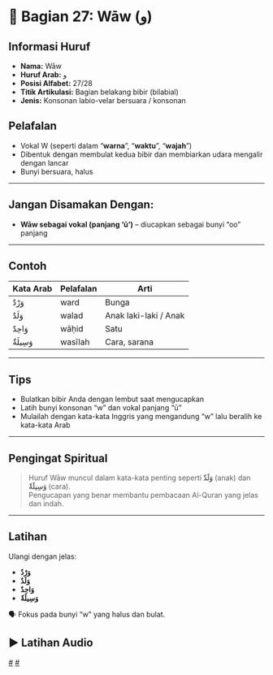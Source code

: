 # 📘 Bagian 27: Wāw (و)

## Informasi Huruf

- **Nama:** Wāw
- **Huruf Arab:** و
- **Posisi Alfabet:** 27/28
- **Titik Artikulasi:** Bagian belakang bibir (bilabial)
- **Jenis:** Konsonan labio-velar bersuara / konsonan

## Pelafalan

- Vokal W (seperti dalam “**warna**”, “**waktu**”, “**wajah**”)
- Dibentuk dengan membulat kedua bibir dan membiarkan udara mengalir dengan lancar
- Bunyi bersuara, halus

---

## Jangan Disamakan Dengan:

- **Wāw sebagai vokal (panjang ‘ū’)** – diucapkan sebagai bunyi “oo” panjang

---

## Contoh

| Kata Arab | Pelafalan | Arti                  |
| --------- | --------- | --------------------- |
| وَرْدٌ    | ward      | Bunga                 |
| وَلَدٌ    | walad     | Anak laki-laki / Anak |
| وَاحِدٌ   | wāḥid     | Satu                  |
| وَسِيلَةٌ | wasīlah   | Cara, sarana          |

---

## Tips

- Bulatkan bibir Anda dengan lembut saat mengucapkan
- Latih bunyi konsonan “w” dan vokal panjang “ū”
- Mulailah dengan kata-kata Inggris yang mengandung “w” lalu beralih ke kata-kata Arab

---

## Pengingat Spiritual

> Huruf Wāw muncul dalam kata-kata penting seperti **وَلَدٌ** (anak) dan **وَسِيلَةٌ** (cara).  
> Pengucapan yang benar membantu pembacaan Al-Quran yang jelas dan indah.

---

## Latihan

Ulangi dengan jelas:

- **وَرْدٌ**
- **وَلَدٌ**
- **وَاحِدٌ**
- **وَسِيلَةٌ**

🗣 Fokus pada bunyi “w” yang halus dan bulat.

## ▶️ Latihan Audio

[#](assets/audios/arabic/man/27.mp3) [#](assets/audios/arabic/woman/27.mp3)

